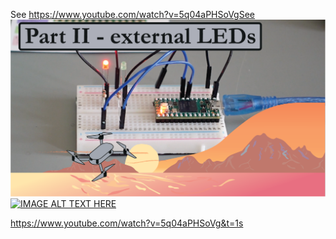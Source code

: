 See https://www.youtube.com/watch?v=5q04aPHSoVgSee
![alt text](https://github.com/CarbonAeronautics/ExternalLEDs/blob/593b6bce2afffc94e85ac199b734f53bbc9ac44f/THUMBNAIL_YOUTUBE.png?raw=true)
[![IMAGE ALT TEXT HERE](https://img.youtube.com/vi/5q04aPHSoVg&t/0.jpg)](https://www.youtube.com/watch?v=5q04aPHSoVg&t)


https://www.youtube.com/watch?v=5q04aPHSoVg&t=1s

